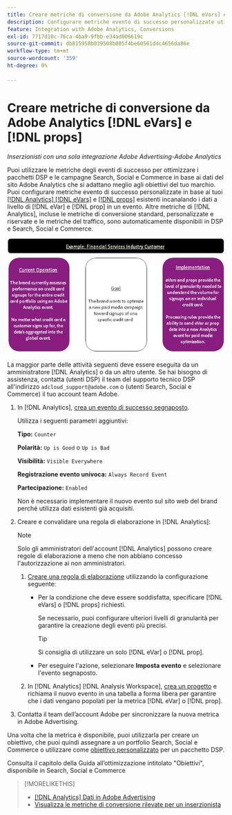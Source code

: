 ```yaml
---
title: Creare metriche di conversione da Adobe Analytics [!DNL eVars] e prop
description: Configurare metriche evento di successo personalizzate utilizzando dati a livello di  [!DNL eVar] e  [!DNL prop].
feature: Integration with Adobe Analytics, Conversions
exl-id: 7717d10c-76ca-4ba9-9fbb-e34ad006619c
source-git-commit: db815958b039508b005f4be60561ddc4656da86e
workflow-type: tm+mt
source-wordcount: '359'
ht-degree: 0%

---
```


# Creare metriche di conversione da Adobe Analytics [!DNL eVars] e [!DNL props]

*Inserzionisti con una sola integrazione Adobe Advertising-Adobe Analytics*

Puoi utilizzare le metriche degli eventi di successo per ottimizzare i pacchetti DSP e le campagne Search, Social e Commerce in base ai dati del sito Adobe Analytics che si adattano meglio agli obiettivi del tuo marchio. Puoi configurare metriche evento di successo personalizzate in base ai tuoi [[!DNL Analytics] [!DNL eVars]](https://experienceleague.adobe.com/docs/analytics/components/dimensions/evar.html) e [[!DNL props]](https://experienceleague.adobe.com/docs/analytics/components/dimensions/prop.html) esistenti incanalando i dati a livello di [!DNL eVar] e [!DNL prop] in un evento. Altre metriche di [!DNL Analytics], incluse le metriche di conversione standard, personalizzate e riservate e le metriche del traffico, sono automaticamente disponibili in DSP e Search, Social e Commerce.

![Esempio di utilizzo](/help/integrations/assets/a4adc-conversion-evar-example.jpg "Esempio di utilizzo")

La maggior parte delle attività seguenti deve essere eseguita da un amministratore [!DNL Analytics] o da un altro utente. Se hai bisogno di assistenza, contatta (utenti DSP) il team del supporto tecnico DSP all&#39;indirizzo `adcloud_support@adobe.com` o (utenti Search, Social e Commerce) il tuo account team Adobe.

1. In [!DNL Analytics], [crea un evento di successo segnaposto](https://experienceleague.adobe.com/en/docs/analytics/admin/admin-tools/manage-report-suites/edit-report-suite/conversion-variables/success-event).

   Utilizza i seguenti parametri aggiuntivi:

   **Tipo:** `Counter`

   **Polarità:** `Up is Good` o `Up is Bad`

   **Visibilità:** `Visible Everywhere`

   **Registrazione evento univoca:** `Always Record Event`

   **Partecipazione:** `Enabled`

   Non è necessario implementare il nuovo evento sul sito web del brand perché utilizza dati esistenti già acquisiti.

1. Creare e convalidare una regola di elaborazione in [!DNL Analytics]:

   >[!NOTE]
   >
   >Solo gli amministratori dell&#39;account [!DNL Analytics] possono creare regole di elaborazione a meno che non abbiano concesso l&#39;autorizzazione ai non amministratori.

   1. [Creare una regola di elaborazione](https://experienceleague.adobe.com/docs/analytics/admin/admin-tools/manage-report-suites/edit-report-suite/report-suite-general/c-processing-rules/c-processing-rules-configuration/t-processing-rules.html?lang=en) utilizzando la configurazione seguente:

      * Per la condizione che deve essere soddisfatta, specificare [!DNL eVars] o [!DNL props] richiesti.

        Se necessario, puoi configurare ulteriori livelli di granularità per garantire la creazione degli eventi più precisi.

        >[!TIP]
        >
        >Si consiglia di utilizzare un solo [!DNL eVar] o [!DNL prop].

      * Per eseguire l&#39;azione, selezionare **Imposta evento** e selezionare l&#39;evento segnaposto.

   1. In [!DNL Analytics] [!DNL Analysis Workspace], [crea un progetto](https://experienceleague.adobe.com/docs/analytics/analyze/analysis-workspace/home.html) e richiama il nuovo evento in una tabella a forma libera per garantire che i dati vengano popolati per la metrica [!DNL eVar] o [!DNL prop].

1. Contatta il team dell’account Adobe per sincronizzare la nuova metrica in Adobe Advertising.

Una volta che la metrica è disponibile, puoi utilizzarla per creare un obiettivo, che puoi quindi assegnare a un portfolio Search, Social e Commerce o utilizzare come [obiettivo personalizzato](/help/dsp/optimization/custom-goal.md) per un pacchetto DSP.

Consulta il capitolo della Guida all’ottimizzazione intitolato &quot;Obiettivi&quot;, disponibile in Search, Social e Commerce

>[!MORELIKETHIS]
>
>* [[!DNL Analytics] Dati in Adobe Advertising](/help/integrations/analytics/analytics-data-in-advertising.md)
>* [Visualizza le metriche di conversione rilevate per un inserzionista](/help/search-social-commerce/admin/conversion-metrics/conversion-metric-view-tracked.md)
